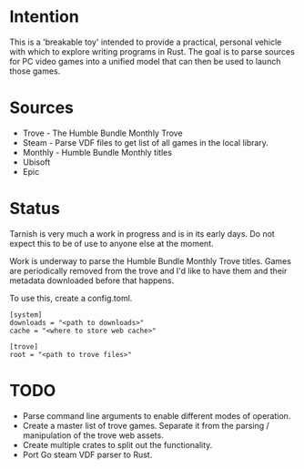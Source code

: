 # Intention

This is a 'breakable toy' intended to provide a practical, personal vehicle with which to explore writing programs in Rust. The goal is to parse sources for PC video games into a unified model that can then be used to launch those games.

# Sources

* Trove - The Humble Bundle Monthly Trove
* Steam - Parse VDF files to get list of all games in the local library.
* Monthly - Humble Bundle Monthly titles
* Ubisoft
* Epic

# Status

Tarnish is very much a work in progress and is in its early days. Do not expect this to be of use to anyone else at the moment.

Work is underway to parse the Humble Bundle Monthly Trove titles. Games are periodically removed from the trove and I'd like to have them and their metadata downloaded before that happens.

To use this, create a config.toml.

```
[system]
downloads = "<path to downloads>"
cache = "<where to store web cache>"

[trove]
root = "<path to trove files>"
```

# TODO

* Parse command line arguments to enable different modes of operation.
* Create a master list of trove games. Separate it from the parsing / manipulation of the trove web assets.
* Create multiple crates to split out the functionality.
* Port Go steam VDF parser to Rust.


